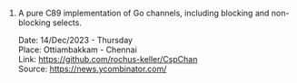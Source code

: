 1. A pure C89 implementation of Go channels, including blocking and non-blocking selects.

    Date: 14/Dec/2023 - Thursday    
    Place: Ottiambakkam - Chennai  
    Link: https://github.com/rochus-keller/CspChan  
    Source: https://news.ycombinator.com/
